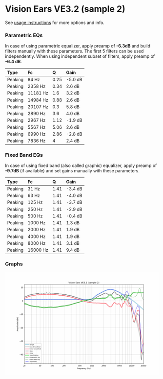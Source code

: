 # Vision Ears VE3.2 (sample 2)
See [usage instructions](https://github.com/jaakkopasanen/AutoEq#usage) for more options and info.

### Parametric EQs
In case of using parametric equalizer, apply preamp of **-6.3dB** and build filters manually
with these parameters. The first 5 filters can be used independently.
When using independent subset of filters, apply preamp of **-6.4 dB**.

| Type    | Fc       |    Q | Gain    |
|:--------|:---------|:-----|:--------|
| Peaking | 84 Hz    | 0.25 | -5.0 dB |
| Peaking | 2358 Hz  | 0.34 | 2.6 dB  |
| Peaking | 11181 Hz | 1.6  | 3.2 dB  |
| Peaking | 14984 Hz | 0.88 | 2.6 dB  |
| Peaking | 20107 Hz | 0.3  | 5.8 dB  |
| Peaking | 2890 Hz  | 3.6  | 4.0 dB  |
| Peaking | 2967 Hz  | 1.12 | -1.9 dB |
| Peaking | 5567 Hz  | 5.06 | 2.6 dB  |
| Peaking | 6990 Hz  | 2.86 | -2.8 dB |
| Peaking | 7836 Hz  | 4    | 2.4 dB  |

### Fixed Band EQs
In case of using fixed band (also called graphic) equalizer, apply preamp of **-9.7dB**
(if available) and set gains manually with these parameters.

| Type    | Fc       |    Q | Gain    |
|:--------|:---------|:-----|:--------|
| Peaking | 31 Hz    | 1.41 | -3.4 dB |
| Peaking | 63 Hz    | 1.41 | -4.0 dB |
| Peaking | 125 Hz   | 1.41 | -3.7 dB |
| Peaking | 250 Hz   | 1.41 | -2.9 dB |
| Peaking | 500 Hz   | 1.41 | -0.4 dB |
| Peaking | 1000 Hz  | 1.41 | 1.3 dB  |
| Peaking | 2000 Hz  | 1.41 | 1.9 dB  |
| Peaking | 4000 Hz  | 1.41 | 1.9 dB  |
| Peaking | 8000 Hz  | 1.41 | 3.1 dB  |
| Peaking | 16000 Hz | 1.41 | 9.4 dB  |

### Graphs
![](./Vision%20Ears%20VE3.2%20(sample%202).png)